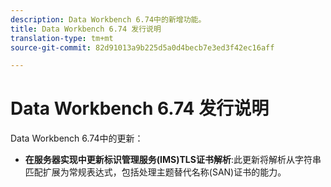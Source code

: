 ```yaml
---
description: Data Workbench 6.74中的新增功能。
title: Data Workbench 6.74 发行说明
translation-type: tm+mt
source-git-commit: 82d91013a9b225d5a0d4becb7e3ed3f42ec16aff

---
```



# Data Workbench 6.74 发行说明

Data Workbench 6.74中的更新：

* **在服务器实现中更新标识管理服务(IMS)TLS证书解析**:此更新将解析从字符串匹配扩展为常规表达式，包括处理主题替代名称(SAN)证书的能力。

